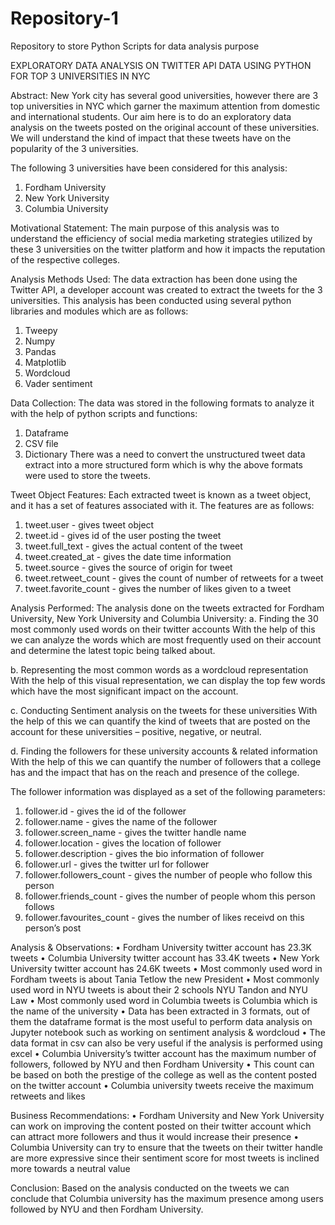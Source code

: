 # Repository-1
Repository to store Python Scripts for data analysis purpose

EXPLORATORY DATA ANALYSIS ON TWITTER API DATA USING PYTHON FOR TOP 3 UNIVERSITIES IN NYC

Abstract: 
New York city has several good universities, however there are 3 top universities in NYC which garner the maximum attention from domestic and international students. Our aim here is to do an exploratory data analysis on the tweets posted on the original account of these universities. We will understand the kind of impact that these tweets have on the popularity of the 3 universities.

The following 3 universities have been considered for this analysis:
1.	Fordham University
2.	New York University
3.	Columbia University

Motivational Statement:
The main purpose of this analysis was to understand the efficiency of social media marketing strategies utilized by these 3 universities on the twitter platform and how it impacts the reputation of the respective colleges.

Analysis Methods Used: 
The data extraction has been done using the Twitter API, a developer account was created to extract the tweets for the 3 universities. 
This analysis has been conducted using several python libraries and modules which are as follows:
1.	Tweepy
2.	Numpy
3.	Pandas
4.	Matplotlib
5.	Wordcloud
6.	Vader sentiment

Data Collection:
The data was stored in the following formats to analyze it with the help of python scripts and functions:
1. Dataframe
2. CSV file
3. Dictionary
There was a need to convert the unstructured tweet data extract into a more structured form which is why the above formats were used to store the tweets.

Tweet Object Features:
Each extracted tweet is known as a tweet object, and it has a set of features associated with it. The features are as follows:
1.	tweet.user - gives tweet object
2.	tweet.id  - gives id of the user posting the tweet
3.	tweet.full_text - gives the actual content of the tweet
4.	tweet.created_at - gives the date time information
5.	tweet.source - gives the source of origin for tweet
6.	tweet.retweet_count - gives the count of number of retweets for a tweet
7.	tweet.favorite_count - gives the number of likes given to a tweet

Analysis Performed:
The analysis done on the tweets extracted for Fordham University, New York University and Columbia University:
a.	Finding the 30 most commonly used words on their twitter accounts
With the help of this we can analyze the words which are most frequently used on their account and determine the latest topic being talked about.

b.	Representing the most common words as a wordcloud representation
With the help of this visual representation, we can display the top few words which have the most significant impact on the account.

c.	Conducting Sentiment analysis on the tweets for these universities
With the help of this we can quantify the kind of tweets that are posted on the account for these universities – positive, negative, or neutral.

d.	Finding the followers for these university accounts & related information
With the help of this we can quantify the number of followers that a college has and the impact that has on the reach and presence of the college.

The follower information was displayed as a set of the following parameters:
1.	follower.id - gives the id of the follower
2.	follower.name - gives the name of the follower
3.	follower.screen_name - gives the twitter handle name
4.	follower.location - gives the location of follower
5.	follower.description - gives the bio information of follower
6.	follower.url - gives the twitter url for follower
7.	follower.followers_count - gives the number of people who follow this person
8.	follower.friends_count - gives the number of people whom this person follows
9.	follower.favourites_count - gives the number of likes receivd on this person’s post

Analysis & Observations:
•	Fordham University twitter account has 23.3K tweets
•	Columbia University twitter account has 33.4K tweets
•	New York University twitter account has 24.6K tweets 
•	Most commonly used word in Fordham tweets is about Tania Tetlow the new President
•	Most commonly used word in NYU tweets is about their 2 schools NYU Tandon and NYU Law
•	Most commonly used word in Columbia tweets is Columbia which is the name of the university
•	Data has been extracted in 3 formats, out of them the dataframe format is the most useful to perform data analysis on Jupyter notebook such as working on sentiment analysis & wordcloud
•	The data format in csv can also be very useful if the analysis is performed using excel
•	Columbia University’s twitter  account has the maximum number of followers, followed by NYU and then Fordham University
•	This count can be based on both the prestige of the college as well as the content posted on the twitter account
•	Columbia university tweets receive the maximum retweets and likes

Business Recommendations:
•	Fordham University and New York University can work on improving the content posted on their twitter account which can attract more followers and thus it would increase their presence 
•	Columbia University can try to ensure that the tweets on their twitter handle are more expressive since their sentiment score for most tweets is inclined more towards a neutral value

Conclusion:
Based on the analysis conducted on the tweets we can conclude that Columbia university has the maximum presence among users followed by NYU and then Fordham University.
